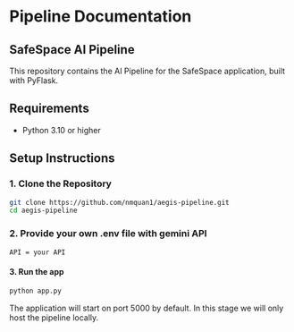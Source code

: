 # Pipeline Documentation

## SafeSpace AI Pipeline

This repository contains the AI Pipeline for the SafeSpace application, built with PyFlask.

## Requirements

- Python 3.10 or higher

## Setup Instructions

### 1. Clone the Repository

```bash
git clone https://github.com/nmquan1/aegis-pipeline.git
cd aegis-pipeline
```

### 2. Provide your own .env file with gemini API
```.env
API = your API
```

#### 3. Run the app
```bash
python app.py
```

The application will start on port 5000 by default. In this stage we will only host the pipeline locally.



